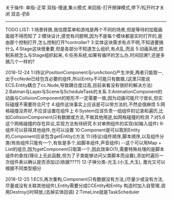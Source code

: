关于操作:
单指-正常
双指-慢速,集火模式
来回摇-打开擦弹模式,停下/松开时才关闭
双击-扔B

----
TODO LIST:
1:场景转换,我估摸菜单和游戏是两个不同的场景,但是等待的加载画面就不得而知了
2:模块设计,感觉有问题啊,因为不是每个模块都是实时打开的,是由那个控制打开,怎么控制打开?controller?
3:实体这块需求有点不明,不知道要搞什么
4:Stage这块很重要,但是各部分不知道怎么组织,有点乱,而且
5:动画系统,控制系统怎么与Stage组织起来,
6:任务系统,如果有循环的怎么办,时间回溯?,还是多搞几个一样的?

2018-12-24
1:(待议)PositionComponent与runAction()产生冲突,两者只能取一,出于ccNode已经包含必要的组件,所以Entity不可能只有数据,(这里只能说ECS.Entity耦合了cc.Node,导致耦合度过高,目前来看没有很好的解决方法)
2:Batman与Layer与Scene与ScheduleTask的关系
3:AnimationComponent的动画与CollisionComponent的矩形不一定需要一致,因为动画可能尺寸很长,但实际碰撞不需要符合尺寸
4:组件这块事实上应该是可以带方法的,不然会很麻烦
5:网格碰撞没弄好,不应该设置在组件上
6:System应该负责一组组件的记录和遍历,比如CollisionComponent只有数据或方法,不做其他用途,如网格碰撞的检测
7:对5,6这个网格碰撞的存在异议,实现方法有待研究
8:对单例组件的实现(如输入组件)
9:组件可以获得其他组件,也可以设置
10:Component是可以取到Entity的,Component应该包含getEntity()方法
11:(待议)组件顺序,脚本顺序,以及组件分类(有些组件只能有一个,有些是多个,如脚本组件,声音组件)    --这个可以用Map + List的组合,因为getComponent只取第一个,因此效率O(1),需要特殊处理的是脚本组件的查找(理论上无此函数,但为了子类能够访问父类脚本而设置),添加时遍历一次组件表以确认是否添加过(依据????)
12:子弹分类-光玉:(小玉,大玉), 激光又可以根据不同类型细分

2018-12-25
1:ECS,再次重构,Component只有数据没有方法,(尽量少或没有方法,尽量或没有关联其他组件),Entity需要分成CCEntity和Entity
构造时加入自管理,调用Destroy()时释放,(去掉实体回调)
2:TimeLine就是TaskScheduler